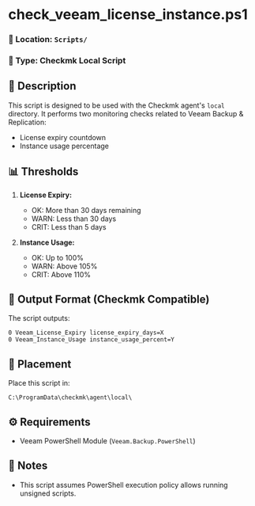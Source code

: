# check_veeam_license_instance.ps1

### 📂 Location: `Scripts/`
### 📎 Type: Checkmk Local Script

## 📝 Description
This script is designed to be used with the Checkmk agent's `local` directory. It performs two monitoring checks related to Veeam Backup & Replication:
- License expiry countdown
- Instance usage percentage

## 📊 Thresholds
1. **License Expiry:**
   - OK: More than 30 days remaining
   - WARN: Less than 30 days
   - CRIT: Less than 5 days

2. **Instance Usage:**
   - OK: Up to 100%
   - WARN: Above 105%
   - CRIT: Above 110%

## 🔢 Output Format (Checkmk Compatible)
The script outputs:
```
0 Veeam_License_Expiry license_expiry_days=X
0 Veeam_Instance_Usage instance_usage_percent=Y
```

## 📁 Placement
Place this script in:
```
C:\ProgramData\checkmk\agent\local\
```

## ⚙️ Requirements
- Veeam PowerShell Module (`Veeam.Backup.PowerShell`)

## 📎 Notes
- This script assumes PowerShell execution policy allows running unsigned scripts.